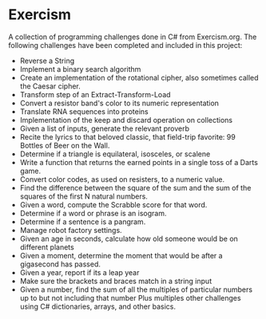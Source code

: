 # Exercism
A collection of programming challenges done in C# from Exercism.org. The following challenges have been completed and included in this project:
- Reverse a String
- Implement a binary search algorithm
- Create an implementation of the rotational cipher, also sometimes called the Caesar cipher.
- Transform step of an Extract-Transform-Load
- Convert a resistor band's color to its numeric representation
- Translate RNA sequences into proteins
- Implementation of the keep and discard operation on collections
- Given a list of inputs, generate the relevant proverb
- Recite the lyrics to that beloved classic, that field-trip favorite: 99 Bottles of Beer on the Wall.
- Determine if a triangle is equilateral, isosceles, or scalene
- Write a function that returns the earned points in a single toss of a Darts game.
- Convert color codes, as used on resisters, to a numeric value. 
- Find the difference between the square of the sum and the sum of the squares of the first N natural numbers.
- Given a word, compute the Scrabble score for that word.
- Determine if a word or phrase is an isogram.
- Determine if a sentence is a pangram.
- Manage robot factory settings.
- Given an age in seconds, calculate how old someone would be on different planets
- Given a moment, determine the moment that would be after a gigasecond has passed.
- Given a year, report if its a leap year
- Make sure the brackets and braces match in a string input
- Given a number, find the sum of all the multiples of particular numbers up to but not including that number
Plus multiples other challenges using C# dictionaries, arrays, and other basics. 
